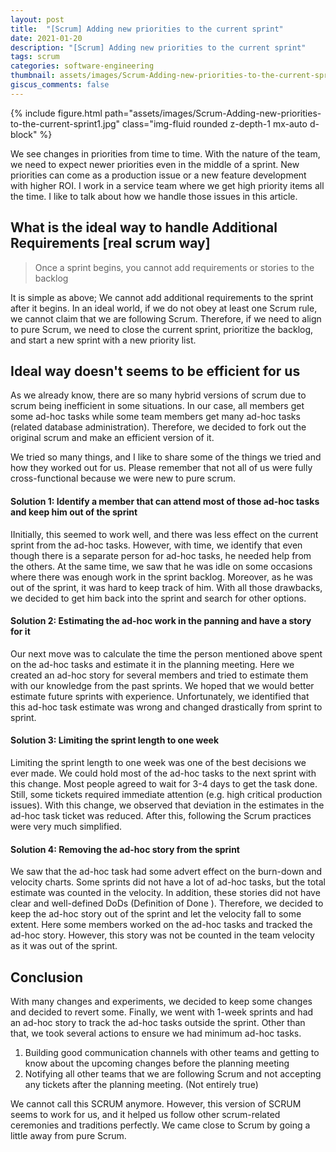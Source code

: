 ```yaml
---
layout: post
title:  "[Scrum] Adding new priorities to the current sprint"
date: 2021-01-20
description: "[Scrum] Adding new priorities to the current sprint"
tags: scrum
categories: software-engineering
thumbnail: assets/images/Scrum-Adding-new-priorities-to-the-current-sprint1.jpg
giscus_comments: false
---
```


<div class="row mt-3">
    <div class="col-sm mt-3 mt-md-0">
        {% include figure.html path="assets/images/Scrum-Adding-new-priorities-to-the-current-sprint1.jpg" class="img-fluid rounded z-depth-1 mx-auto d-block" %}
    </div>
</div>

We see changes in priorities from time to time. With the nature of the team, we need to expect newer priorities even in the middle of a sprint. New priorities can come as a production issue or a new feature development with higher ROI. I work in a service team where we get high priority items all the time. I like to talk about how we handle those issues in this article.

## What is the ideal way to handle Additional Requirements \[real scrum way\]

> Once a sprint begins, you cannot add requirements or stories to the backlog

It is simple as above; We cannot add additional requirements to the sprint after it begins. In an ideal world, if we do not obey at least one Scrum rule, we cannot claim that we are following Scrum. Therefore, if we need to align to pure Scrum, we need to close the current sprint, prioritize the backlog, and start a new sprint with a new priority list.

## Ideal way doesn't seems to be efficient for us

As we already know, there are so many hybrid versions of scrum due to scrum being inefficient in some situations. In our case, all members get some ad-hoc tasks while some team members get many ad-hoc tasks (related database administration). Therefore, we decided to fork out the original scrum and make an efficient version of it.

We tried so many things, and I like to share some of the things we tried and how they worked out for us. Please remember that not all of us were fully cross-functional because we were new to pure scrum.

#### Solution 1: Identify a member that can attend most of those ad-hoc tasks and keep him out of the sprint

IInitially, this seemed to work well, and there was less effect on the current sprint from the ad-hoc tasks. However, with time, we identify that even though there is a separate person for ad-hoc tasks, he needed help from the others. At the same time, we saw that he was idle on some occasions where there was enough work in the sprint backlog. Moreover, as he was out of the sprint, it was hard to keep track of him. With all those drawbacks, we decided to get him back into the sprint and search for other options.

#### Solution 2: Estimating the ad-hoc work in the panning and have a story for it

Our next move was to calculate the time the person mentioned above spent on the ad-hoc tasks and estimate it in the planning meeting. Here we created an ad-hoc story for several members and tried to estimate them with our knowledge from the past sprints. We hoped that we would better estimate future sprints with experience. Unfortunately, we identified that this ad-hoc task estimate was wrong and changed drastically from sprint to sprint.

#### Solution 3: Limiting the sprint length to one week

Limiting the sprint length to one week was one of the best decisions we ever made. We could hold most of the ad-hoc tasks to the next sprint with this change. Most people agreed to wait for 3-4 days to get the task done. Still, some tickets required immediate attention (e.g. high critical production issues). With this change, we observed that deviation in the estimates in the ad-hoc task ticket was reduced. After this, following the Scrum practices were very much simplified.

#### Solution 4: Removing the ad-hoc story from the sprint

We saw that the ad-hoc task had some advert effect on the burn-down and velocity charts. Some sprints did not have a lot of ad-hoc tasks, but the total estimate was counted in the velocity. In addition, these stories did not have clear and well-defined DoDs (Definition of Done ). Therefore, we decided to keep the ad-hoc story out of the sprint and let the velocity fall to some extent. Here some members worked on the ad-hoc tasks and tracked the ad-hoc story. However, this story was not be counted in the team velocity as it was out of the sprint.

## Conclusion

With many changes and experiments, we decided to keep some changes and decided to revert some. Finally, we went with 1-week sprints and had an ad-hoc story to track the ad-hoc tasks outside the sprint. Other than that, we took several actions to ensure we had minimum ad-hoc tasks.

1. Building good communication channels with other teams and getting to know about the upcoming changes before the planning meeting
2. Notifying all other teams that we are following Scrum and not accepting any tickets after the planning meeting. (Not entirely true)

We cannot call this SCRUM anymore. However, this version of SCRUM seems to work for us, and it helped us follow other scrum-related ceremonies and traditions perfectly. We came close to Scrum by going a little away from pure Scrum.
